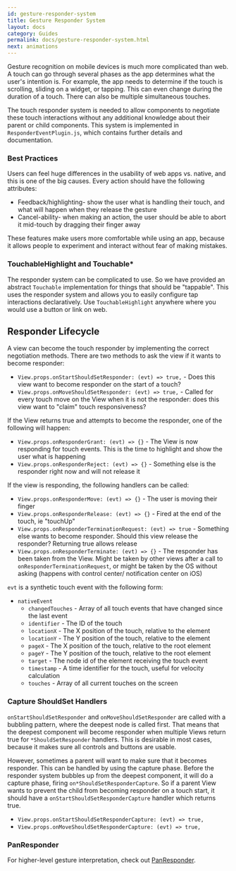 ```yaml
---
id: gesture-responder-system
title: Gesture Responder System
layout: docs
category: Guides
permalink: docs/gesture-responder-system.html
next: animations
---
```


Gesture recognition on mobile devices is much more complicated than web. A touch can go through several phases as the app determines what the user's intention is. For example, the app needs to determine if the touch is scrolling, sliding on a widget, or tapping. This can even change during the duration of a touch. There can also be multiple simultaneous touches.

The touch responder system is needed to allow components to negotiate these touch interactions without any additional knowledge about their parent or child components. This system is implemented in `ResponderEventPlugin.js`, which contains further details and documentation.

### Best Practices

Users can feel huge differences in the usability of web apps vs. native, and this is one of the big causes. Every action should have the following attributes:

- Feedback/highlighting- show the user what is handling their touch, and what will happen when they release the gesture
- Cancel-ability- when making an action, the user should be able to abort it mid-touch by dragging their finger away

These features make users more comfortable while using an app, because it allows people to experiment and interact without fear of making mistakes.

### TouchableHighlight and Touchable*

The responder system can be complicated to use. So we have provided an abstract `Touchable` implementation for things that should be "tappable". This uses the responder system and allows you to easily configure tap interactions declaratively. Use `TouchableHighlight` anywhere where you would use a button or link on web.


## Responder Lifecycle

A view can become the touch responder by implementing the correct negotiation methods. There are two methods to ask the view if it wants to become responder:

 - `View.props.onStartShouldSetResponder: (evt) => true,` - Does this view want to become responder on the start of a touch?
 - `View.props.onMoveShouldSetResponder: (evt) => true,` - Called for every touch move on the View when it is not the responder: does this view want to "claim" touch responsiveness?

If the View returns true and attempts to become the responder, one of the following will happen:

 - `View.props.onResponderGrant: (evt) => {}` - The View is now responding for touch events. This is the time to highlight and show the user what is happening
 - `View.props.onResponderReject: (evt) => {}` - Something else is the responder right now and will not release it

If the view is responding, the following handlers can be called:

 - `View.props.onResponderMove: (evt) => {}` - The user is moving their finger
 - `View.props.onResponderRelease: (evt) => {}` - Fired at the end of the touch, ie "touchUp"
 - `View.props.onResponderTerminationRequest: (evt) => true` - Something else wants to become responder. Should this view release the responder? Returning true allows release
 - `View.props.onResponderTerminate: (evt) => {}` - The responder has been taken from the View. Might be taken by other views after a call to `onResponderTerminationRequest`, or might be taken by the OS without asking (happens with control center/ notification center on iOS)

`evt` is a synthetic touch event with the following form:

 - `nativeEvent`
     + `changedTouches` - Array of all touch events that have changed since the last event
     + `identifier` - The ID of the touch
     + `locationX` - The X position of the touch, relative to the element
     + `locationY` - The Y position of the touch, relative to the element
     + `pageX` - The X position of the touch, relative to the root element
     + `pageY` - The Y position of the touch, relative to the root element
     + `target` - The node id of the element receiving the touch event
     + `timestamp` - A time identifier for the touch, useful for velocity calculation
     + `touches` - Array of all current touches on the screen

### Capture ShouldSet Handlers

`onStartShouldSetResponder` and `onMoveShouldSetResponder` are called with a bubbling pattern, where the deepest node is called first. That means that the deepest component will become responder when multiple Views return true for `*ShouldSetResponder` handlers. This is desirable in most cases, because it makes sure all controls and buttons are usable.

However, sometimes a parent will want to make sure that it becomes responder. This can be handled by using the capture phase. Before the responder system bubbles up from the deepest component, it will do a capture phase, firing `on*ShouldSetResponderCapture`. So if a parent View wants to prevent the child from becoming responder on a touch start, it should have a `onStartShouldSetResponderCapture` handler which returns true.

 - `View.props.onStartShouldSetResponderCapture: (evt) => true,`
 - `View.props.onMoveShouldSetResponderCapture: (evt) => true,`

### PanResponder

For higher-level gesture interpretation, check out [PanResponder](/react-native/docs/panresponder.html).

